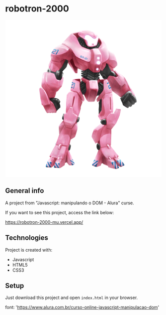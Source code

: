 # robotron-2000

![My robotron-2000](././img/robotron_rosa.png)

## General info
A project from "Javascript: manipulando o DOM - Alura" curse.

If you want to see this project, access the link below:

https://robotron-2000-mu.vercel.app/

## Technologies
Project is created with:
* Javascript
* HTML5
* CSS3

## Setup
Just download this project and open `index.html` in your browser.

font: 'https://www.alura.com.br/curso-online-javascript-manipulacao-dom'
